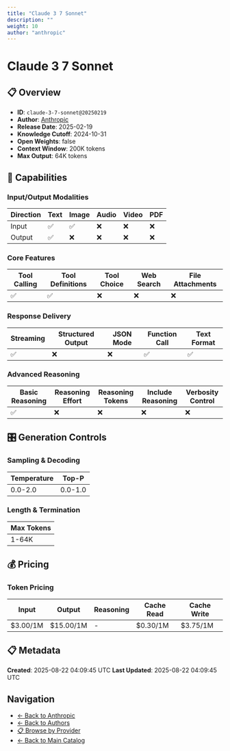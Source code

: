 ```yaml
---
title: "Claude 3 7 Sonnet"
description: ""
weight: 10
author: "anthropic"
---
```

# Claude 3 7 Sonnet

## 📋 Overview

- **ID**: `claude-3-7-sonnet@20250219`
- **Author**: [Anthropic](../README.md)
- **Release Date**: 2025-02-19
- **Knowledge Cutoff**: 2024-10-31
- **Open Weights**: false
- **Context Window**: 200K tokens
- **Max Output**: 64K tokens

## 🎯 Capabilities

### Input/Output Modalities

| Direction | Text | Image | Audio | Video | PDF |
|-----------|------|-------|-------|-------|-----|
| Input     | ✅   | ✅   | ❌   | ❌   | ❌   |
| Output    | ✅   | ❌   | ❌   | ❌   | ❌   |

### Core Features

| Tool Calling | Tool Definitions | Tool Choice | Web Search | File Attachments |
|--------------|------------------|-------------|------------|------------------|
| ✅           | ✅               | ❌          | ❌         | ❌               |

### Response Delivery

| Streaming | Structured Output | JSON Mode | Function Call | Text Format |
|-----------|-------------------|-----------|---------------|--------------|
| ✅        | ❌                | ❌        | ✅            | ✅           |

### Advanced Reasoning

| Basic Reasoning | Reasoning Effort | Reasoning Tokens | Include Reasoning | Verbosity Control |
|-----------------|------------------|------------------|-------------------|-------------------|
| ✅              | ❌               | ❌               | ❌                | ❌                |

## 🎛️ Generation Controls

### Sampling & Decoding

| Temperature | Top-P |
|---|---|
| 0.0-2.0 | 0.0-1.0 |

### Length & Termination

| Max Tokens |
|---|
| 1-64K |

## 💰 Pricing

### Token Pricing

| Input | Output | Reasoning | Cache Read | Cache Write |
|-------|--------|-----------|------------|-------------|
| $3.00/1M | $15.00/1M | - | $0.30/1M | $3.75/1M |

## 📋 Metadata

**Created**: 2025-08-22 04:09:45 UTC
**Last Updated**: 2025-08-22 04:09:45 UTC

## Navigation

- [← Back to Anthropic](../README.md)
- [← Back to Authors](../../README.md)
- [📋 Browse by Provider](../../../providers/README.md)
- [← Back to Main Catalog](../../../README.md)
